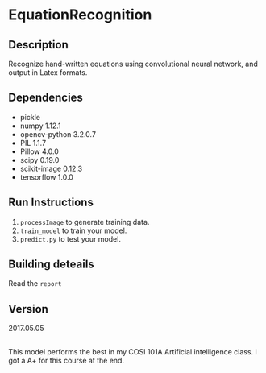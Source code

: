 # EquationRecognition

## Description
Recognize hand-written equations using convolutional neural network, and output in Latex formats.

## Dependencies
- pickle	
- numpy	1.12.1
- opencv-python	3.2.0.7
- PIL	1.1.7
- Pillow	4.0.0
- scipy	0.19.0
- scikit-image	0.12.3
- tensorflow	1.0.0

## Run Instructions
1. `processImage` to generate training data.  
2. `train_model` to train your model.
3. `predict.py` to test your model.  

## Building deteails
Read the `report`

## Version
2017.05.05

##
This model performs the best in my COSI 101A Artificial intelligence class. I got a A+ for this course at the end.
